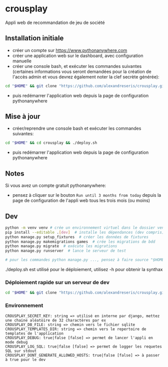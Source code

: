 # crousplay

Appli web de recommandation de jeu de société

## Installation initiale

- créer un compte sur <https://www.pythonanywhere.com>
- créer une application  web sur le dashboard, avec configuration manuelle
- créer une console bash, et exécuter les commandes suivantes (certaines informations vous seront demandées pour la création de l'accès admin et vous devrez également noter la clef secrète générée):

```sh
cd "$HOME" && git clone "https://github.com/alexandreseris/crousplay.git" && cd crousplay && ./deploy.sh -i
```

- puis redémarrer l'application web depuis la page de configuration pythonanywhere

## Mise à jour

- créer/reprendre une console bash et exécuter les commandes suivantes:

```sh
cd "$HOME" && cd crousplay && ./deploy.sh
```

- puis redémarrer l'application web depuis la page de configuration pythonanywhere

## Notes

Si vous avez un compte gratuit pythonanywhere:

- pensez à cliquer sur le bouton `Run until 3 months from today` depuis la page de configuration de l'appli web tous les trois mois (ou moins)

## Dev

```sh
python -m venv venv # crée un environnement virtuel dans le dossier venv du répertoire courant
pip install --editable .[dev]  # installe les dépendances (dev compris) en mode éditable
python manage.py setup_fixtures  # créer les données de fixtures
python manage.py makemigrations games  # crée les migrations de bdd
python manage.py migrate  # exécute les migrations
python manage.py runserver  # lance le serveur de test

# pour les commandes python manage.py ..., pensez à faire source "$HOME/env_crousplay.sh" avant si vous etes sur le serveru pythonanywhere
```

./deploy.sh est utilisé pour le déploiement, utilisez -h pour obtenir la synthax

### Déploiement rapide sur un serveur de dev

```sh
cd "$HOME" && git clone "https://github.com/alexandreseris/crousplay.git" && cd crousplay && ./deploy.sh -i -t -s "clef_secrete" -U "nom_admin" -P "pwd_admin" -E "email_admin"
```

### Environnement

```text
CROUSPLAY_SECRET_KEY: string => utilisé en interne par django, mettez une chaine aléatoire de 32 charactères par ex
CROUSPLAY_DB_FILE: string => chemin vers le fichier sqlite
CROUSPLAY_TEMPLATES_DIR: string => chemin vers le repertoire de templates de l'application
CROUSPLAY_DEBUG: true|false [false] => permet de lancer l'appli en mode debug
CROUSPLAY_LOG_SQL: true|false [false] => permet de logger les requetes SQL sur stdout
CROUSPLAY_DONT_GENERATE_ALLOWED_HOSTS: true|false [false] => à passer à true pour le dev
```

